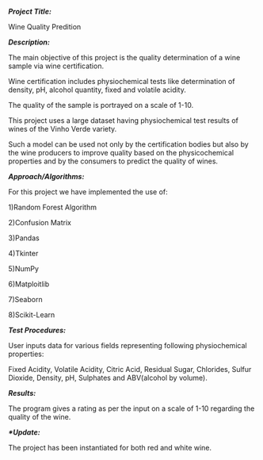 _**Project Title:**_

Wine Quality Predition



_**Description:**_

The main objective of this project is the quality determination of a wine sample via wine certification.

Wine certification includes physiochemical tests like determination of density, pH, alcohol quantity, 
fixed and volatile acidity.

The quality of the sample is portrayed on a 
scale of 1-10. 

This project uses a large dataset having physiochemical test results of 
wines of the Vinho Verde variety.

Such a model can be used not only by 
the certification bodies but also by the wine producers to improve quality 
based on the physicochemical properties and by the consumers to predict 
the quality of wines.



_**Approach/Algorithms:**_

For this project we have implemented the use of: 

1)Random Forest Algorithm 

2)Confusion Matrix 

3)Pandas 

4)Tkinter 

5)NumPy 

6)Matploitlib 

7)Seaborn

8)Scikit-Learn


_**Test Procedures:**_

User inputs data for various fields representing following 
physiochemical properties: 

Fixed Acidity, Volatile Acidity, Citric Acid, Residual Sugar, Chlorides, 
Sulfur Dioxide, Density, pH, Sulphates and ABV(alcohol by volume). 




_**Results:**_

The program gives a rating as per the input on a scale of 1-10 regarding 
the quality of the wine.



**_*Update:_**

The project has been instantiated for both red and white wine.

